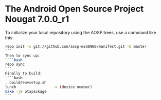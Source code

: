 The Android Open Source Project Nougat 7.0.0_r1
===========

To initialize your local repository using the AOSP trees, use a command like this:
````bash
repo init -u git://github.com/aosp-msm8960/manifest.git -b master
```
Then to sync up:
````bash
repo sync
```
Finally to build:
````bash
. build/envsetup.sh
lunch                 -> (device number)
make -j8 otapackage
```
